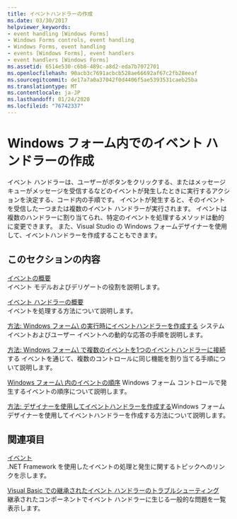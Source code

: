 ```yaml
---
title: イベントハンドラーの作成
ms.date: 03/30/2017
helpviewer_keywords:
- event handling [Windows Forms]
- Windows Forms controls, event handling
- Windows Forms, event handling
- events [Windows Forms], event handlers
- event handlers [Windows Forms]
ms.assetid: 6514e530-c6b8-489c-a8d2-eda7b7072701
ms.openlocfilehash: 90acb3c7691acbcb528ae66692af67c2fb28eeaf
ms.sourcegitcommit: de17a7a0a37042f0d4406f5ae5393531caeb25ba
ms.translationtype: MT
ms.contentlocale: ja-JP
ms.lasthandoff: 01/24/2020
ms.locfileid: "76742337"
---
```

# <a name="creating-event-handlers-in-windows-forms"></a>Windows フォーム内でのイベント ハンドラーの作成

イベント ハンドラーは、ユーザーがボタンをクリックする、またはメッセージ キューがメッセージを受信するなどのイベントが発生したときに実行するアクションを決定する、コード内の手順です。 イベントが発生すると、そのイベントを受信した一つまたは複数のイベント ハンドラーが実行されます。 イベントは複数のハンドラーに割り当てられ、特定のイベントを処理するメソッドは動的に変更できます。 また、Visual Studio の Windows フォームデザイナーを使用して、イベントハンドラーを作成することもできます。

## <a name="in-this-section"></a>このセクションの内容

 [イベントの概要](events-overview-windows-forms.md)\
 イベント モデルおよびデリゲートの役割を説明します。

 [イベント ハンドラーの概要](event-handlers-overview-windows-forms.md)\
 イベントを処理する方法について説明します。

 [方法: Windows フォーム\ の実行時にイベントハンドラーを作成する](how-to-create-event-handlers-at-run-time-for-windows-forms.md)
 システム イベントおよびユーザー イベントへの動的な応答の手順を説明します。

 [方法: Windows フォーム\ で複数のイベントを1つのイベントハンドラーに接続](how-to-connect-multiple-events-to-a-single-event-handler-in-windows-forms.md)する
 イベントを通じて、複数のコントロールに同じ機能を割り当てる手順について説明します。

 [Windows フォーム\ 内のイベントの順序](order-of-events-in-windows-forms.md)
 Windows フォーム コントロールで発生するイベントの順序について説明します。

 [方法: デザイナーを使用してイベントハンドラーを作成する](https://docs.microsoft.com/previous-versions/visualstudio/visual-studio-2010/zwwsdtbk(v=vs.100))Windows フォームデザイナーを使用してイベントハンドラーを作成する方法について説明します。

## <a name="related-sections"></a>関連項目

 [イベント](../../standard/events/index.md)\
 .NET Framework を使用したイベントの処理と発生に関するトピックへのリンクを示します。

 [Visual Basic での継承されたイベント ハンドラーのトラブルシューティング](../../visual-basic/programming-guide/language-features/events/troubleshooting-inherited-event-handlers.md)\
 継承されたコンポーネントでイベント ハンドラーに生じる一般的な問題を一覧表示します。
